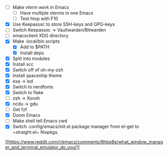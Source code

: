 - [ ] Make vterm work in Emacs
  - [ ] Have multiple vterms in one Emacs
  - [ ] Test htop with F10
- [X] Use Keepassxc to store SSH-keys and GPG-keys
- [ ] Switch Keepassxc -> Vaultwarden/Bitwarden
- [ ] emacsclient XDG directory
- [X] Make .local/bin scripts
  - [X] Add to $PATH
  - [X] Install deps
- [X] Split into modules
- [X] Install scc
- [X] Switch off of oh-my-zsh
- [X] Install spaceship theme
- [X] exa -> lsd
- [X] Switch to nerdfonts
- [X] Switch to flake
- [ ] zsh -> Xonsh
- [X] ncdu -> gdu
- [ ] Get fzf
- [X] Doom Emacs
- [ ] Make shell tell Emacs cwd
- [X] Switch .config/emacs/init.el package manager from el-get to ~straight.el~ Nixpkgs.

[[https://www.reddit.com/r/emacs/comments/8hbp8e/what_window_manager_and_terminal_emulator_do_you/]]
